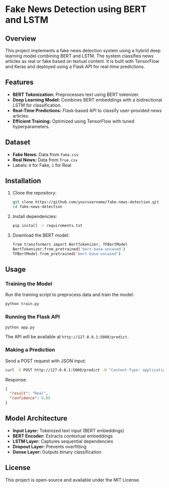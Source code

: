 # Fake News Detection using BERT and LSTM

## Overview
This project implements a fake news detection system using a hybrid deep learning model combining BERT and LSTM. The system classifies news articles as real or fake based on textual content. It is built with TensorFlow and Keras and deployed using a Flask API for real-time predictions.

## Features
- **BERT Tokenization:** Preprocesses text using BERT tokenizer.
- **Deep Learning Model:** Combines BERT embeddings with a bidirectional LSTM for classification.
- **Real-Time Predictions:** Flask-based API to classify user-provided news articles.
- **Efficient Training:** Optimized using TensorFlow with tuned hyperparameters.

## Dataset
- **Fake News:** Data from `Fake.csv`
- **Real News:** Data from `True.csv`
- Labels: `0` for Fake, `1` for Real

## Installation
1. Clone the repository:
   ```sh
   git clone https://github.com/yourusername/fake-news-detection.git
   cd fake-news-detection
   ```
2. Install dependencies:
   ```sh
   pip install -r requirements.txt
   ```
3. Download the BERT model:
   ```sh
   from transformers import BertTokenizer, TFBertModel
   BertTokenizer.from_pretrained('bert-base-uncased')
   TFBertModel.from_pretrained('bert-base-uncased')
   ```

## Usage
### Training the Model
Run the training script to preprocess data and train the model:
```sh
python train.py
```

### Running the Flask API
```sh
python app.py
```
The API will be available at `http://127.0.0.1:5000/predict`.

### Making a Prediction
Send a POST request with JSON input:
```sh
curl -X POST http://127.0.0.1:5000/predict -H "Content-Type: application/json" -d '{"text": "Your news article text here"}'
```
Response:
```json
{
  "result": "Real",
  "confidence": 0.89
}
```

## Model Architecture
- **Input Layer:** Tokenized text input (BERT embeddings)
- **BERT Encoder:** Extracts contextual embeddings
- **LSTM Layer:** Captures sequential dependencies
- **Dropout Layer:** Prevents overfitting
- **Dense Layer:** Outputs binary classification

## License
This project is open-source and available under the MIT License.

